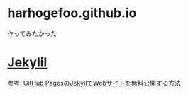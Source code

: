 # harhogefoo.github.io

作ってみたかった  

# [Jekylil](https://jekyllrb.com)

参考: [GitHub PagesのJekyllでWebサイトを無料公開する方法](https://qiita.com/takuya0301/items/374b2ab5be407b138ef9)
